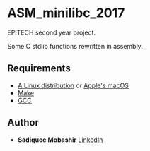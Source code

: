 # ASM_minilibc_2017

EPITECH second year project.

Some C stdlib functions rewritten in assembly.

## Requirements

 - [A Linux distribution](https://en.wikipedia.org/wiki/Linux_distribution) or [Apple's macOS](https://en.wikipedia.org/wiki/MacOS)
 - [Make](https://www.gnu.org/software/make/)
 - [GCC](https://gcc.gnu.org/)

## Author

* **Sadiquee Mobashir** [LinkedIn](https://www.linkedin.com/in/mobashir-sadiquee-aa429a145/)
